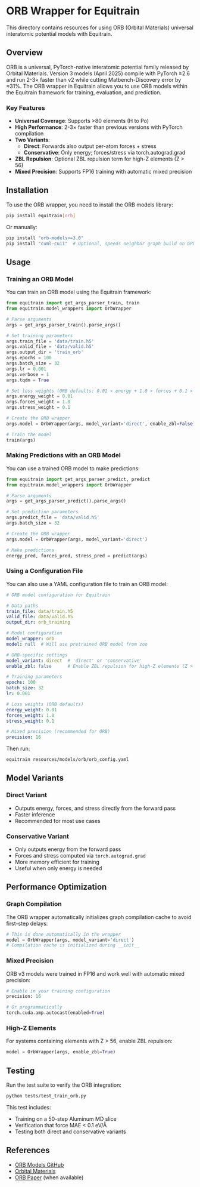 # ORB Wrapper for Equitrain

This directory contains resources for using ORB (Orbital Materials) universal interatomic potential models with Equitrain.

## Overview

ORB is a universal, PyTorch-native interatomic potential family released by Orbital Materials. Version 3 models (April 2025) compile with PyTorch ≥2.6 and run 2-3× faster than v2 while cutting Matbench-Discovery error by ≈31%. The ORB wrapper in Equitrain allows you to use ORB models within the Equitrain framework for training, evaluation, and prediction.

### Key Features

- **Universal Coverage**: Supports >80 elements (H to Po)
- **High Performance**: 2-3× faster than previous versions with PyTorch compilation
- **Two Variants**:
  - **Direct**: Forwards also output per-atom forces + stress
  - **Conservative**: Only energy; forces/stress via torch.autograd.grad
- **ZBL Repulsion**: Optional ZBL repulsion term for high-Z elements (Z > 56)
- **Mixed Precision**: Supports FP16 training with automatic mixed precision

## Installation

To use the ORB wrapper, you need to install the ORB models library:

```bash
pip install equitrain[orb]
```

Or manually:

```bash
pip install "orb-models>=3.0"
pip install "cuml-cu11"  # Optional, speeds neighbor graph build on GPU (Linux only)
```

## Usage

### Training an ORB Model

You can train an ORB model using the Equitrain framework:

```python
from equitrain import get_args_parser_train, train
from equitrain.model_wrappers import OrbWrapper

# Parse arguments
args = get_args_parser_train().parse_args()

# Set training parameters
args.train_file = 'data/train.h5'
args.valid_file = 'data/valid.h5'
args.output_dir = 'train_orb'
args.epochs = 100
args.batch_size = 32
args.lr = 0.001
args.verbose = 1
args.tqdm = True

# Set loss weights (ORB defaults: 0.01 × energy + 1.0 × forces + 0.1 × stress)
args.energy_weight = 0.01
args.forces_weight = 1.0
args.stress_weight = 0.1

# Create the ORB wrapper
args.model = OrbWrapper(args, model_variant='direct', enable_zbl=False)

# Train the model
train(args)
```

### Making Predictions with an ORB Model

You can use a trained ORB model to make predictions:

```python
from equitrain import get_args_parser_predict, predict
from equitrain.model_wrappers import OrbWrapper

# Parse arguments
args = get_args_parser_predict().parse_args()

# Set prediction parameters
args.predict_file = 'data/valid.h5'
args.batch_size = 32

# Create the ORB wrapper
args.model = OrbWrapper(args, model_variant='direct')

# Make predictions
energy_pred, forces_pred, stress_pred = predict(args)
```

### Using a Configuration File

You can also use a YAML configuration file to train an ORB model:

```yaml
# ORB model configuration for Equitrain

# Data paths
train_file: data/train.h5
valid_file: data/valid.h5
output_dir: orb_training

# Model configuration
model_wrapper: orb
model: null  # Will use pretrained ORB model from zoo

# ORB-specific settings
model_variant: direct  # 'direct' or 'conservative'
enable_zbl: false      # Enable ZBL repulsion for high-Z elements (Z > 56)

# Training parameters
epochs: 100
batch_size: 32
lr: 0.001

# Loss weights (ORB defaults)
energy_weight: 0.01
forces_weight: 1.0
stress_weight: 0.1

# Mixed precision (recommended for ORB)
precision: 16
```

Then run:

```bash
equitrain resources/models/orb/orb_config.yaml
```

## Model Variants

### Direct Variant
- Outputs energy, forces, and stress directly from the forward pass
- Faster inference
- Recommended for most use cases

### Conservative Variant
- Only outputs energy from the forward pass
- Forces and stress computed via `torch.autograd.grad`
- More memory efficient for training
- Useful when only energy is needed

## Performance Optimization

### Graph Compilation
The ORB wrapper automatically initializes graph compilation cache to avoid first-step delays:

```python
# This is done automatically in the wrapper
model = OrbWrapper(args, model_variant='direct')
# Compilation cache is initialized during __init__
```

### Mixed Precision
ORB v3 models were trained in FP16 and work well with automatic mixed precision:

```python
# Enable in your training configuration
precision: 16

# Or programmatically
torch.cuda.amp.autocast(enabled=True)
```

### High-Z Elements
For systems containing elements with Z > 56, enable ZBL repulsion:

```python
model = OrbWrapper(args, enable_zbl=True)
```

## Testing

Run the test suite to verify the ORB integration:

```bash
python tests/test_train_orb.py
```

This test includes:
- Training on a 50-step Aluminum MD slice
- Verification that force MAE < 0.1 eV/Å
- Testing both direct and conservative variants

## References

- [ORB Models GitHub](https://github.com/orbital-materials/orb-models)
- [Orbital Materials](https://orbitalmaterials.com/)
- [ORB Paper](https://arxiv.org/abs/2405.00223) (when available)
